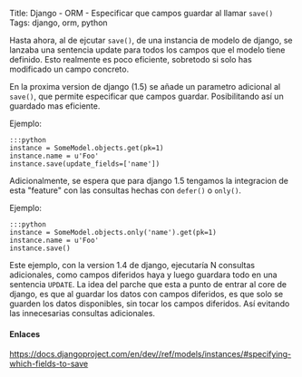 Title: Django - ORM - Especificar que campos guardar al llamar `save()`
Tags: django, orm, python

Hasta ahora, al de ejcutar `save()`, de una instancia de modelo de django, se lanzaba una sentencia update para todos los campos que el modelo tiene definido. Esto realmente es poco eficiente, sobretodo si solo has modificado un campo concreto.

En la proxima version de django (1.5) se añade un parametro adicional al `save()`, que permite especificar que campos guardar. Posibilitando así un guardado mas eficiente.

Ejemplo:

    :::python
    instance = SomeModel.objects.get(pk=1)
    instance.name = u'Foo'
    instance.save(update_fields=['name'])

Adicionalmente, se espera que para django 1.5 tengamos la integracion de esta "feature" con las consultas hechas con `defer()` o `only()`.

Ejemplo:

    :::python
    instance = SomeModel.objects.only('name').get(pk=1) 
    instance.name = u'Foo'
    instance.save()

Este ejemplo, con la version 1.4 de django, ejecutaría N consultas adicionales, como campos diferidos haya y luego guardara todo en una sentencia `UPDATE`. La idea  del parche que esta a punto de entrar al core de django, es que al guardar los datos con campos diferidos, es que solo se guarden los datos disponibles, sin tocar los campos diferidos. Así evitando las innecesarias consultas adicionales.

#### Enlaces ####

<https://docs.djangoproject.com/en/dev//ref/models/instances/#specifying-which-fields-to-save>

